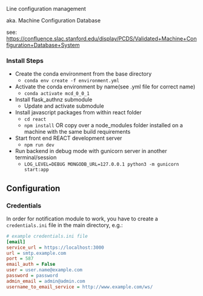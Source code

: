 Line configuration management

aka. Machine Configuration Database

see: https://confluence.slac.stanford.edu/display/PCDS/Validated+Machine+Configuration+Database+System 


### Install Steps

- Create the conda environment from the base directory
    - `conda env create -f environment.yml`
- Activate the conda environment by name(see .yml file for correct name)
    - `conda activate mcd_0_0_1`
- Install flask_authnz submodule
    - Update and activate submodule
- Install javascript packages from within react folder
    - `cd react`
    - `npm install` OR copy over a node_modules folder installed on a machine with the same build requirements
- Start front end REACT development server 
    - `npm run dev`
- Run backend in debug mode with gunicorn server in another terminal/session
    - `LOG_LEVEL=DEBUG MONGODB_URL=127.0.0.1 python3 -m gunicorn start:app`


## Configuration

### Credentials

In order for notification module to work, you have to create a `credentials.ini`
file in the main directory, e.g.:

```ini
# example credentials.ini file
[email]
service_url = https://localhost:3000
url = smtp.example.com
port = 587
email_auth = False
user = user.name@example.com
password = password
admin_email = admin@admin.com
username_to_email_service = http://www.example.com/ws/
```
